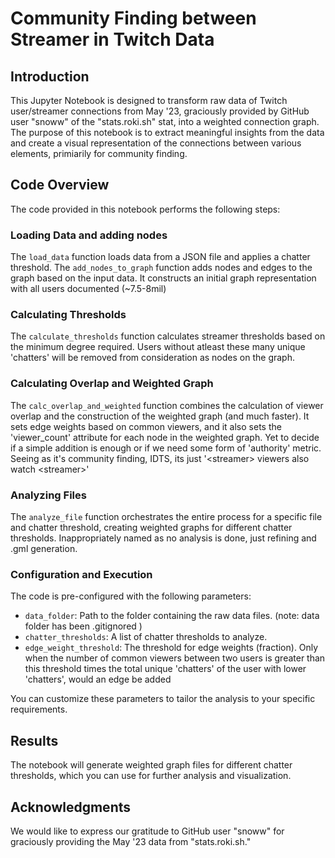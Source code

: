 # Community Finding between Streamer in Twitch Data

## Introduction

This Jupyter Notebook is designed to transform raw data of Twitch user/streamer connections from May '23, graciously provided by GitHub user "snoww" of the "stats.roki.sh" stat, into a weighted connection graph. The purpose of this notebook is to extract meaningful insights from the data and create a visual representation of the connections between various elements, primiarily for community finding.

## Code Overview

The code provided in this notebook performs the following steps:

### Loading Data and adding nodes

The `load_data` function loads data from a JSON file and applies a chatter threshold. The `add_nodes_to_graph` function adds nodes and edges to the graph based on the input data. It constructs an initial graph representation with all users documented (~7.5-8mil)

### Calculating Thresholds

The `calculate_thresholds` function calculates streamer thresholds based on the minimum degree required. Users without atleast these many unique 'chatters' will be removed from consideration as nodes on the graph. 

### Calculating Overlap and Weighted Graph

The `calc_overlap_and_weighted` function combines the calculation of viewer overlap and the construction of the weighted graph (and much faster). It sets edge weights based on common viewers, and it also sets the 'viewer_count' attribute for each node in the weighted graph. Yet to decide if a simple addition is enough or if we need some form of 'authority' metric. Seeing as it's community finding, IDTS, its just '\<streamer> viewers also watch \<streamer>'

### Analyzing Files

The `analyze_file` function orchestrates the entire process for a specific file and chatter threshold, creating weighted graphs for different chatter thresholds. Inappropriately named as no analysis is done, just refining and .gml generation. 

### Configuration and Execution

The code is pre-configured with the following parameters:

- `data_folder`: Path to the folder containing the raw data files.
  (note: data folder has been .gitignored )
- `chatter_thresholds`: A list of chatter thresholds to analyze.
- `edge_weight_threshold`: The threshold for edge weights (fraction). Only when the number of common viewers between two users is greater than this threshold times the total unique 'chatters' of the user with lower 'chatters', would an edge be added

You can customize these parameters to tailor the analysis to your specific requirements.

## Results

The notebook will generate weighted graph files for different chatter thresholds, which you can use for further analysis and visualization.

## Acknowledgments

We would like to express our gratitude to GitHub user "snoww" for graciously providing the May '23 data from "stats.roki.sh."
